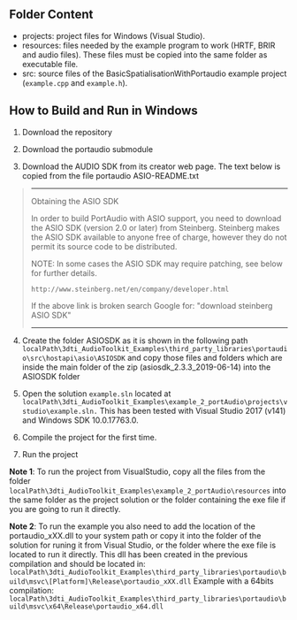 Folder Content
-

- projects: project files for Windows (Visual Studio).
- resources: files needed by the example program to work (HRTF, BRIR and audio files). These files must be copied into the same folder as executable file.
- src: source files of the BasicSpatialisationWithPortaudio example project (`example.cpp` and `example.h`).

How to Build and Run in Windows
-
1. Download the repository

2. Download the portaudio submodule

3. Download the AUDIO SDK from its creator web page. The text below is copied from the file portaudio ASIO-README.txt

>----------------------
>Obtaining the ASIO SDK
>
>In order to build PortAudio with ASIO support, you need to download 
>the ASIO SDK (version 2.0 or later) from Steinberg. Steinberg makes the ASIO 
>SDK available to anyone free of charge, however they do not permit its 
>source code to be distributed.
>
>NOTE: In some cases the ASIO SDK may require patching, see below for further details.
>
>`http://www.steinberg.net/en/company/developer.html`
>
>If the above link is broken search Google for: "download steinberg ASIO SDK"
>
>----------------------

4. Create the folder ASIOSDK as it is shown in the following path 
`localPath\3dti_AudioToolkit_Examples\third_party_libraries\portaudio\src\hostapi\asio\ASIOSDK`
and copy those files and folders which are inside the main folder of the zip (asiosdk_2.3.3_2019-06-14) into the ASIOSDK folder

5. Open the solution `example.sln` located at 
`localPath\3dti_AudioToolkit_Examples\example_2_portAudio\projects\vstudio\example.sln.` 
This has been tested with Visual Studio 2017 (v141) and Windows SDK 10.0.17763.0. 

6. Compile the project for the first time. 

7. Run the project

**Note 1**: To run the project from VisualStudio, copy all the files from the folder 
`localPath\3dti_AudioToolkit_Examples\example_2_portAudio\resources`
into the same folder as the project solution or the folder containing the exe file if you are going to run it directly.

**Note 2**: To run the example you also need to add the location of the portaudio_xXX.dll to your system path or copy it into the folder of the solution for runing it from Visual Studio, or the folder where the exe file is located to run it directly. This dll has been created in the previous compilation and should be located in: `localPath\3dti_AudioToolkit_Examples\third_party_libraries\portaudio\build\msvc\[Platform]\Release\portaudio_xXX.dll`
Example with a 64bits compilation: `localPath\3dti_AudioToolkit_Examples\third_party_libraries\portaudio\build\msvc\x64\Release\portaudio_x64.dll`



